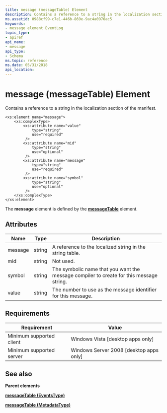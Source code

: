 ```yaml
---
title: message (messageTable) Element
description: Contains a reference to a string in the localization section of the manifest.
ms.assetid: 0988cf99-c7e1-446b-869e-9ac4a0976ac5
keywords:
- message element EventLog
topic_type:
- apiref
api_name:
- message
api_type:
- Schema
ms.topic: reference
ms.date: 05/31/2018
api_location: 
---
```


# message (messageTable) Element

Contains a reference to a string in the localization section of the manifest.

``` syntax
<xs:element name="message">
    <xs:complexType>
        <xs:attribute name="value"
            type="string"
            use="required"
         />
        <xs:attribute name="mid"
            type="string"
            use="optional"
         />
        <xs:attribute name="message"
            type="string"
            use="required"
         />
        <xs:attribute name="symbol"
            type="string"
            use="optional"
         />
    </xs:complexType>
</xs:element>
```

The **message** element is defined by the [**messageTable**](eventmanifestschema-messagetable-instrumentationtype-element.md) element.

## Attributes



| Name    | Type   | Description                                                                                        |
|---------|--------|----------------------------------------------------------------------------------------------------|
| message | string | A reference to the localized string in the string table.<br/>                                |
| mid     | string | Not used.<br/>                                                                               |
| symbol  | string | The symbolic name that you want the message compiler to create for this message string.<br/> |
| value   | string | The number to use as the message identifier for this message.<br/>                           |



## Requirements



| Requirement | Value |
|-------------------------------------|------------------------------------------------------|
| Minimum supported client<br/> | Windows Vista \[desktop apps only\]<br/>       |
| Minimum supported server<br/> | Windows Server 2008 \[desktop apps only\]<br/> |



## See also

<dl> <dt>

**Parent elements**
</dt> <dt>

[**messageTable (EventsType)**](eventmanifestschema-messagetable-instrumentationtype-element.md)
</dt> <dt>

[**messageTable (MetadataType)**](eventmanifestschema-messagetable-metadatatype-element.md)
</dt> </dl>

 

 






